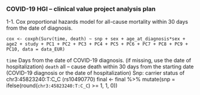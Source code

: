 ### COVID-19 HGI – clinical value project analysis plan 

1-1.	Cox proportional hazards model for all-cause mortality within 30 days from the date of diagnosis.

```
cox <- coxph(Surv(time, death) ~ snp + sex + age_at_diagnosis*sex + age2 + study + PC1 + PC2 + PC3 + PC4 + PC5 + PC6 + PC7 + PC8 + PC9 + PC10, data = data_EUR)
```

`time` Days from the date of COVID-19 diagnosis. (if missing, use the date of hospitalization)
`death` all – cause death within 30 days from the starting date (COVID-19 diagnosis or the date of hospitalization)
Snp: carrier status of chr3:45823240:T:C_C (rs10490770)
final <- final %>% mutate(snp = ifelse(round(`chr3:45823240:T:C_C`) >= 1, 1, 0))
